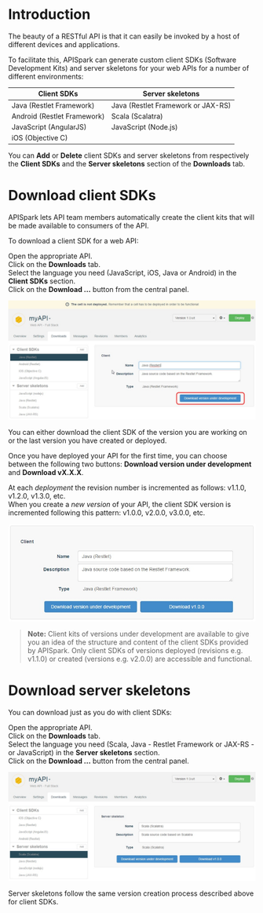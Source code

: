 
# Introduction

The beauty of a RESTful API is that it can easily be invoked by a host of different devices and applications.

To facilitate this, APISpark can generate custom client SDKs (Software Development Kits) and server skeletons for your web APIs for a number of different environments:


| Client SDKs | Server skeletons |
| ------------- | ------------- |
| Java (Restlet Framework) | Java (Restlet Framework or JAX-RS)
| Android (Restlet Framework) | Scala (Scalatra)
| JavaScript (AngularJS) | JavaScript (Node.js)
| iOS (Objective C) | <c>

You can **Add** or **Delete** client SDKs and server skeletons from respectively the **Client SDKs** and the **Server skeletons** section of the **Downloads** tab.

# Download client SDKs

APISpark lets API team members automatically create the client kits that will be made available to consumers of the API.

To download a client SDK for a web API:

Open the appropriate API.  
Click on the **Downloads** tab.  
Select the language you need (JavaScript, iOS, Java or Android) in the **Client SDKs** section.  
Click on the **Download ...** button from the central panel.  

![Download version under development](images/download-version-under-dev.jpg "Download version under development")

You can either download the client SDK of the version you are working on or the last version you have created or deployed.

Once you have deployed your API for the first time, you can choose between the following two buttons:
**Download version under development** and **Download vX.X.X**.

At each *deployment* the revision number is incremented as follows: v1.1.0, v1.2.0, v1.3.0, etc.  
When you create a *new version* of your API, the client SDK version is incremented following this pattern: v1.0.0, v2.0.0, v3.0.0, etc.

![Download buttons](images/two-download-buttons.jpg "Download buttons")

>**Note:** Client kits of versions under development are available to give you an idea of the structure and content of the client SDKs provided by APISpark. Only client SDKs of versions deployed (revisions e.g. v1.1.0) or created (versions e.g. v2.0.0) are accessible and functional.

# Download server skeletons

You can download just as you do with client SDKs:

Open the appropriate API.  
Click on the **Downloads** tab.  
Select the language you need (Scala, Java - Restlet Framework or JAX-RS - or JavaScript) in the **Server skeletons** section.  
Click on the **Download ...** button from the central panel.  

![Server skeletons](images/server-skeletons.jpg "Server skeletons")

Server skeletons follow the same version creation process described above for client SDKs.

<!--
# How to use Java client SDK
1) Download Java (Restlet Framework) DSK form **Downloads** tab.  

2) From Eclipse, **File** / **Import**  
**Existing Maven project** / **Next**  
select folder  
**Finish**  

3) In **AbstractClientResource.java**, paste code provided  
Insert your API credentials  
Execute class **Run as**/**Java application**  

4) Create new Java class (**New**/**class**)  
Call it *TestAPI.java*  
Select **Public static void...** checkbox  
Execute class **Run as**/**Java application**  

5) With your *TestAPI.java* file, you can perform GET, POST requests...
-->
